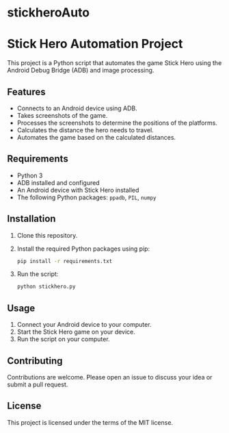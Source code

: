 # stickheroAuto

# Stick Hero Automation Project

This project is a Python script that automates the game Stick Hero using the Android Debug Bridge (ADB) and image processing.

## Features

- Connects to an Android device using ADB.
- Takes screenshots of the game.
- Processes the screenshots to determine the positions of the platforms.
- Calculates the distance the hero needs to travel.
- Automates the game based on the calculated distances.

## Requirements

- Python 3
- ADB installed and configured
- An Android device with Stick Hero installed
- The following Python packages: `ppadb`, `PIL`, `numpy`

## Installation

1. Clone this repository.
2. Install the required Python packages using pip:

    ```bash
    pip install -r requirements.txt
    ```

3. Run the script:

    ```bash
    python stickhero.py
    ```

## Usage

1. Connect your Android device to your computer.
2. Start the Stick Hero game on your device.
3. Run the script on your computer.

## Contributing

Contributions are welcome. Please open an issue to discuss your idea or submit a pull request.

## License

This project is licensed under the terms of the MIT license.

